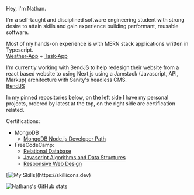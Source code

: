 Hey, I'm Nathan. 

I'm a self-taught and disciplined software engineering student
with strong desire to attain skills and gain experience building performant, reusable software.

Most of my hands-on experience is with MERN stack applications written in Typescript.<br> 
[Weather-App](https://github.com/nslee333/Weather-App) + [Task-App](https://github.com/nslee333/Task-App)

I'm currently working with BendJS to help redesign their website from a react based website to using Next.js using a Jamstack (Javascript, API, Markup) architecture with Sanity's headless CMS. <br>
[BendJS](https://github.com/BendJS/simple-website/tree/nextjs)

In my pinned repositories below, on the left side I have my personal projects, ordered by latest at the top, on the right side are certification related.

Certifications:<br>
- MongoDB
  - [MongoDB Node.js Developer Path](https://learn.mongodb.com/c/pxiuuIfSS1-3V-KKy9wzRg)
- FreeCodeCamp:
  - [Relational Database](https://www.freecodecamp.org/certification/nslee333/relational-database-v8)
  - [Javascript Algorithms and Data Structures](https://www.freecodecamp.org/certification/nslee333/javascript-algorithms-and-data-structures)
  - [Responsive Web Design](https://www.freecodecamp.org/certification/nslee333/responsive-web-design)

[![My Skills](https://skillicons.dev/icons?i=ts,js,express,mongodb,postgres,react,next,bash,solidity,linux,git,nodejs,)](https://skillicons.dev)

![Nathans's GitHub stats](https://github-readme-stats.vercel.app/api?username=nslee333&show_icons=true&theme=chartreuse-dark)
